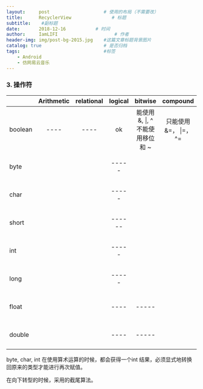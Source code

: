 ```yaml
---
layout:     post                    # 使用的布局（不需要改）
title:      RecyclerView               # 标题
subtitle:    #副标题
date:       2018-12-16           # 时间
author:     IamLIFI                     # 作者
header-img: img/post-bg-2015.jpg    #这篇文章标题背景图片
catalog: true                       # 是否归档
tags:                               #标签
    - Android
    - 仿网易云音乐
---
```






### 3. 操作符



|         | Arithmetic | relational | logical |               bitwise                |       compound        |     casting     |
| :------ | :--------: | :--------: | :-----: | :----------------------------------: | :-------------------: | :-------------: |
| boolean |    ----    |    ----    |   ok    | 能使用&, \|, ^<br />不能使用移位和 ~ | 只能使用&=， \|=， ^= |     ------      |
| byte    |            |            |  -----  |                                      |                       | 不能转成boolean |
| char    |            |            |  -----  |                                      |                       | 不能转成boolean |
| short   |            |            | ------  |                                      |                       | 不能转成boolean |
| int     |            |            |  -----  |                                      |                       | 不能转成boolean |
| long    |            |            |  -----  |                                      |                       | 不能转成boolean |
| float   |            |            |  ----   |                -----                 |                       | 不能转成boolean |
| double  |            |            |  ----   |                -----                 |                       | 不能转成boolean |

byte, char, int 在使用算术运算的时候，都会获得一个int 结果，必须显式地转换回原来的类型才能进行再次赋值。

在向下转型的时候，采用的截尾算法。